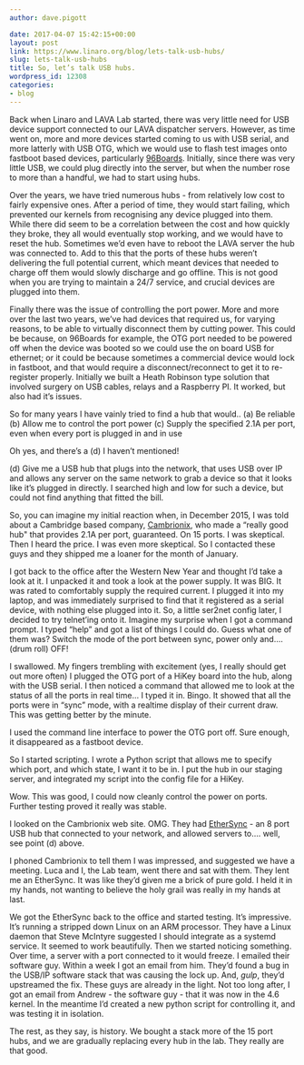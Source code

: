 ```yaml
---
author: dave.pigott

date: 2017-04-07 15:42:15+00:00
layout: post
link: https://www.linaro.org/blog/lets-talk-usb-hubs/
slug: lets-talk-usb-hubs
title: So, let’s talk USB hubs.
wordpress_id: 12308
categories:
- blog
---
```


Back when Linaro and LAVA Lab started, there was very little need for USB device support connected to our LAVA dispatcher servers. However, as time went on, more and more devices started coming to us with USB serial, and more latterly with USB OTG, which we would use to flash test images onto fastboot based devices, particularly [96Boards](http://www.96boards.org). Initially, since there was very little USB, we could plug directly into the server, but when the number rose to more than a handful, we had to start using hubs.

Over the years, we have tried numerous hubs - from relatively low cost to fairly expensive ones. After a period of time, they would start failing, which prevented our kernels from recognising any device plugged into them. While there did seem to be a correlation between the cost and how quickly they broke, they all would eventually stop working, and we would have to reset the hub. Sometimes we’d even have to reboot the LAVA server the hub was connected to. Add to this that the ports of these hubs weren’t delivering the full potential current, which meant devices that needed to charge off them would slowly discharge and go offline. This is not good when you are trying to maintain a 24/7 service, and crucial devices are plugged into them.

Finally there was the issue of controlling the port power. More and more over the last two years, we’ve had devices that required us, for varying reasons, to be able to virtually disconnect them by cutting power. This could be because, on 96Boards for example, the OTG port needed to be powered off when the device was booted so we could use the on board USB for ethernet; or it could be because sometimes a commercial device would lock in fastboot, and that would require a disconnect/reconnect to get it to re-register properly. Initially we built a Heath Robinson type solution that involved surgery on USB cables, relays and a Raspberry PI. It worked, but also had it’s issues.

So for many years I have vainly tried to find a hub that would..
(a) Be reliable
(b) Allow me to control the port power
(c) Supply the specified 2.1A per port, even when every port is plugged in and in use

Oh yes, and there’s a (d) I haven’t mentioned!

(d) Give me a USB hub that plugs into the network, that uses USB over IP and allows any server on the same network to grab a device so that it looks like it’s plugged in directly. I searched high and low for such a device, but could not find anything that fitted the bill.

So, you can imagine my initial reaction when, in December 2015, I was told about a Cambridge based company, [Cambrionix](http://www.cambrionix.com/), who made a “really good hub" that provides 2.1A per port, guaranteed. On 15 ports. I was skeptical. Then I heard the price. I was even more skeptical. So I contacted these guys and they shipped me a loaner for the month of January.

I got back to the office after the Western New Year and thought I’d take a look at it. I unpacked it and took a look at the power supply. It was BIG. It was rated to comfortably supply the required current. I plugged it into my laptop, and was immediately surprised to find that it registered as a serial device, with nothing else plugged into it. So, a little ser2net config later, I decided to try telnet’ing onto it. Imagine my surprise when I got a command prompt. I typed “help” and got a list of things I could do. Guess what one of them was? Switch the mode of the port between sync, power only and….(drum roll) OFF!

I swallowed. My fingers trembling with excitement (yes, I really should get out more often) I plugged the OTG port of a HiKey board into the hub, along with the USB serial. I then noticed a command that allowed me to look at the status of all the ports in real time… I typed it in. Bingo. It showed that all the ports were in “sync” mode, with a realtime display of their current draw. This was getting better by the minute.

I used the command line interface to power the OTG port off. Sure enough, it disappeared as a fastboot device.

So I started scripting. I wrote a Python script that allows me to specify which port, and which state, I want it to be in. I put the hub in our staging server, and integrated my script into the config file for a HiKey.

Wow. This was good, I could now cleanly control the power on ports. Further testing proved it really was stable.

I looked on the Cambrionix web site. OMG. They had [EtherSync](http://www.cambrionix.com/products/) - an 8 port USB hub that connected to your network, and allowed servers to…. well, see point (d) above.

I phoned Cambrionix to tell them I was impressed, and suggested we have a meeting. Luca and I, the Lab team, went there and sat with them. They lent me an EtherSync. It was like they’d given me a brick of pure gold. I held it in my hands, not wanting to believe the holy grail was really in my hands at last.

We got the EtherSync back to the office and started testing. It’s impressive. It’s running a stripped down Linux on an ARM processor. They have a Linux daemon that Steve McIntyre suggested I should integrate as a systemd service. It seemed to work beautifully. Then we started noticing something. Over time, a server with a port connected to it would freeze. I emailed their software guy. Within a week I got an email from him. They’d found a bug in the USB/IP software stack that was causing the lock up. And, *gulp*, they’d upstreamed the fix. These guys are already in the light. Not too long after, I got an email from Andrew - the software guy - that it was now in the 4.6 kernel. In the meantime I’d created a new python script for controlling it, and was testing it in isolation.

The rest, as they say, is history. We bought a stack more of the 15 port hubs, and we are gradually replacing every hub in the lab. They really are that good.

